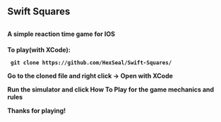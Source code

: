 <h2> Swift Squares <h2>
<h4>A simple reaction time game for IOS<h4>

To play(with XCode):
```
 git clone https://github.com/HexSeal/Swift-Squares/
```

Go to the cloned file and right click -> Open with XCode


Run the simulator and click How To Play for the game mechanics and rules


Thanks for playing!



